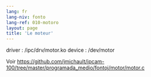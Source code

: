 ```yaml
---
lang: fr
lang-niv: fonto
lang-ref: 010-motoro
layout: page
title: 'Le moteur'
---
```



driver : /ipc/drv/motor.ko
device : /dev/motor

Voir <https://github.com/jmichault/ipcam-100/tree/master/programada_medio/fontoj/motor/motor.c>
